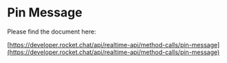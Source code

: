 # Pin Message

Please find the document here: 

[https://developer.rocket.chat/api/realtime-api/method-calls/pin-message](https://developer.rocket.chat/api/realtime-api/method-calls/pin-message)

